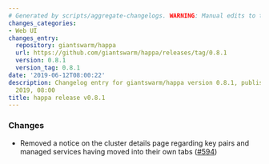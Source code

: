 ```yaml
---
# Generated by scripts/aggregate-changelogs. WARNING: Manual edits to this files will be overwritten.
changes_categories:
- Web UI
changes_entry:
  repository: giantswarm/happa
  url: https://github.com/giantswarm/happa/releases/tag/0.8.1
  version: 0.8.1
  version_tag: 0.8.1
date: '2019-06-12T08:00:22'
description: Changelog entry for giantswarm/happa version 0.8.1, published on 12 June
  2019, 08:00
title: happa release v0.8.1
---
```


### Changes

- Removed a notice on the cluster details page regarding key pairs and managed services having moved into their own tabs ([#594](https://github.com/giantswarm/happa/pull/594))
